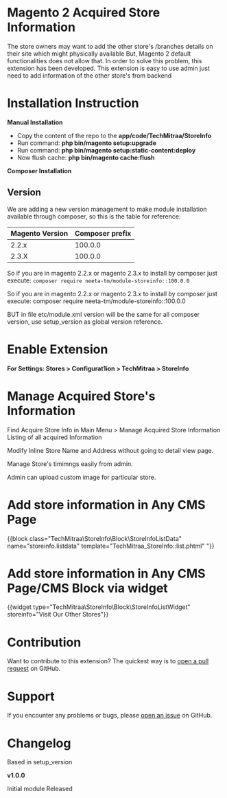# Magento 2 Acquired Store Information
The store owners may want to add the other store's /branches details on their site which might physically available But, Magento 2 default functionalities does not allow that. In order to solve this problem, this extension has been developed. This extension is easy to use admin just need to add information of the other store's from backend

# Installation Instruction

<b>Manual Installation</b>

- Copy the content of the repo to the <b>app/code/TechMitraa/StoreInfo</b>
- Run command: <b>php bin/magento setup:upgrade</b>
- Run command: <b>php bin/magento setup:static-content:deploy</b>
- Now flush cache: <b>php bin/magento cache:flush</b>

<b>Composer Installation</b>

## Version
We are adding a new version management to make module installation available through composer, so this is the table for reference: 

Magento Version | Composer prefix 
----            | ---- 
2.2.x           | 100.0.0
2.3.X           | 100.0.0

So if you are in magento 2.2.x or magento 2.3.x to install by composer just execute: `composer require neeta-tm/module-storeinfo::100.0.0`

So if you are in magento 2.2.x or magento 2.3.x to install by composer just execute: composer require neeta-tm/module-storeinfo::100.0.0

BUT in file etc/module.xml version will be the same for all composer version, use setup_version as global version reference.

# Enable Extension
<b>For Settings: Stores > Configurat1ion > TechMitraa > StoreInfo</b>

# Manage Acquired Store's Information 
Find Acquire Store Info in Main Menu > Manage Acquired Store Information
Listing of all acquired Information 

Modify Inline Store Name and Address without going to detail view page.

Manage Store's timimngs easily from admin.

Admin can upload custom image for particular store.

# Add store information in Any CMS Page 
{{block class="TechMitraa\StoreInfo\Block\StoreInfoListData" name="storeinfo.listdata" template="TechMitraa_StoreInfo::list.phtml" "}}

# Add store information in Any CMS Page/CMS Block via widget
{{widget type="TechMitraa\StoreInfo\Block\StoreInfoListWidget" storeinfo="Visit Our Other Stores"}}

# Contribution

Want to contribute to this extension? The quickest way is to <a href="https://help.github.com/articles/about-pull-requests/">open a pull request</a> on GitHub.

# Support

If you encounter any problems or bugs, please <a href="https://github.com/neeta-tm/module-storeinfo/issues">open an issue</a> on GitHub.

# Changelog
Based in setup_version

<b>v1.0.0</b>

Initial module Released
